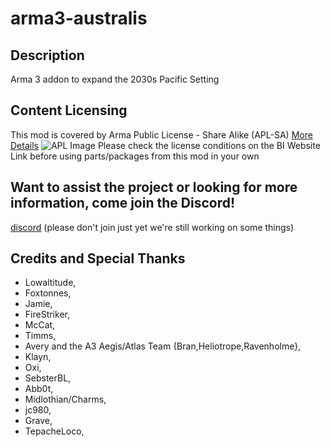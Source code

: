 # arma3-australis

## Description
Arma 3 addon to expand the 2030s Pacific Setting

## Content Licensing
This mod is covered by Arma Public License - Share Alike (APL-SA) [More Details](https://www.bohemia.net/community/licenses/arma-public-license-share-alike) 
  ![APL Image](https://data.bistudio.com/images/license/APL-SA.png) 
  Please check the license conditions on the BI Website Link before using parts/packages from this mod in your own


## Want to assist the project or looking for more information, come join the Discord!
[discord](https://discord.gg/Bang9sA) (please don't join just yet we're still working on some things)

## Credits and Special Thanks
 - Lowaltitude,
 - Foxtonnes,
 - Jamie,
 - FireStriker,
 - McCat,
 - Timms,
 - Avery and the A3 Aegis/Atlas Team {Bran,Heliotrope,Ravenholme},
 - Klayn,
 - Oxi,
 - SebsterBL,
 - Abb0t,
 - Midlothian/Charms,
 - jc980,
 - Grave,
 - TepacheLoco,

